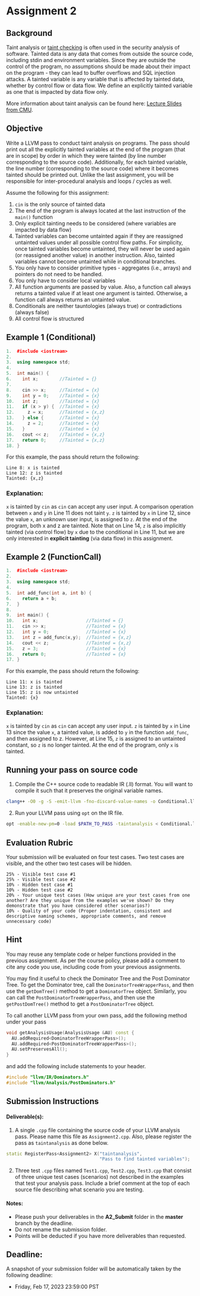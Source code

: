 # Assignment 2

## Background

Taint analysis or [taint checking](https://en.wikipedia.org/wiki/Taint_checking) is often used in the security analysis of software.
Tainted data is any data that comes from outside the source code, including stdin and environment variables.
Since they are outside the control of the program, no assumptions should be made about their impact on the program - they can lead to buffer overflows and SQL injection attacks.
A tainted variable is any variable that is affected by tainted data, whether by control flow or data flow.
We define an explicitly tainted variable as one that is impacted by data flow only.

More information about taint analysis can be found here: [Lecture Slides from CMU](https://www.cs.cmu.edu/~ckaestne/15313/2018/20181023-taint-analysis.pdf).

## Objective

Write a LLVM pass to conduct taint analysis on programs.
The pass should print out all the explicitly tainted variables at the end of the program (that are in scope) by order in which they were tainted (by line number corresponding to the source code).
Additionally, for each tainted variable, the line number (corresponding to the source code) where it becomes tainted should be printed out.
Unlike the last assignment, you will be responsible for inter-procedural analysis and loops / cycles as well.

Assume the following for this assignment:
1. `cin` is the only source of tainted data
2. The end of the program is always located at the last instruction of the `main()` function
3. Only explicit tainting needs to be considered (where variables are impacted by data flow)
4. Tainted variables can become untainted again if they are reassigned untainted values under all possible control flow paths. For simplicity, once tainted variables become untainted, they will never be used again (or reassigned another value) in another instruction. Also, tainted variables cannot become untainted while in conditional branches.
5. You only have to consider primitive types - aggregates (i.e., arrays) and pointers do not need to be handled.
6. You only have to consider local variables
7. All function arguments are passed by value. Also, a function call always returns a tainted value if at least one argument is tainted. Otherwise, a function call always returns an untainted value.
8. Conditionals are neither tauntologies (always true) or contradictions (always false)
9. All control flow is structured

## Example 1 (Conditional)

```cpp
1.  #include <iostream>
2.
3.  using namespace std;
4. 
5.  int main() {
6.    int x;        //Tainted = {}
7.
8.    cin >> x;     //Tainted = {x}
9.    int y = 0;    //Tainted = {x}
10.   int z;        //Tainted = {x}
11.   if (x > y) {  //Tainted = {x}
12.     z = x;      //Tainted = {x,z}
13.   } else {      //Tainted = {x}
14.     z = 2;      //Tainted = {x}
15.   }             //Tainted = {x}
16.   cout << z;    //Tainted = {x,z}
17.   return 0;     //Tainted = {x,z}
18. }
```

For this example, the pass should return the following:
```shell
Line 8: x is tainted
Line 12: z is tainted
Tainted: {x,z}
```

### Explanation:

`x` is tainted by `cin` as `cin` can accept any user input. A comparison operation between `x` and `y` in Line 11 does not taint `y`. `z` is tainted by `x` in Line 12, since the value `x`, an unknown user input, is assigned to `z`. At the end of the program, both x and z are tainted.
Note that on Line 14, `z` is also implicitly tainted (via control flow) by `x` due to the conditional in Line 11, but we are only interested in **explicit tainting** (via data flow) in this assignment.

## Example 2 (FunctionCall)

```cpp
1.  #include <iostream>
2.
3.  using namespace std;
4.  
5.  int add_func(int a, int b) {
6.    return a + b;
7.  }
8.
9.  int main() {
10.   int x;                  //Tainted = {}
11.   cin >> x;               //Tainted = {x}
12.   int y = 0;              //Tainted = {x}
13.   int z = add_func(x,y);  //Tainted = {x,z}
14.   cout << z;              //Tainted = {x,z}
15.   z = 3;                  //Tainted = {x}
16.   return 0;               //Tainted = {x}
17. }
```

For this example, the pass should return the following:
```shell
Line 11: x is tainted
Line 13: z is tainted
Line 15: z is now untainted
Tainted: {x}
```

### Explanation:

`x` is tainted by `cin` as `cin` can accept any user input. `z` is tainted by `x` in Line 13 since the value `x`, a tainted value, is added to `y` in the function `add_func`, and then assigned to z. However, at Line 15, `z` is assigned to an untainted constant, so `z` is no longer tainted. At the end of the program, only `x` is tainted.

## Running your pass on source code

1. Compile the C++ source code to readable IR (.ll) format. You will want to compile it such that it preserves the original variable names.
```bash
clang++ -O0 -g -S -emit-llvm -fno-discard-value-names -o Conditional.ll -c Conditional.cpp
```

2. Run your LLVM pass using `opt` on the IR file.
```bash
opt -enable-new-pm=0 -load $PATH_TO_PASS -taintanalysis < Conditional.ll > /dev/null
```

## Evaluation Rubric

Your submission will be evaluated on four test cases. Two test cases are visible, and the other two test cases will be hidden.

```
25% - Visible test case #1
25% - Visible test case #2
10% - Hidden test case #1
10% - Hidden test case #2
20% - Your unique test cases (How unique are your test cases from one another? Are they unique from the examples we've shown? Do they demonstrate that you have considered other scenarios?)
10% - Quality of your code (Proper indentation, consistent and descriptive naming schemes, appropriate comments, and remove unnecessary code)
```

## Hint

You may reuse any template code or helper functions provided in the previous assignment.
As per the course policy, please add a comment to cite any code you use, including code from your previous assignments.

You may find it useful to check the Dominator Tree and the Post Dominator Tree.
To get the Dominator tree, call the `DominatorTreeWrapperPass`, and then use the `getDomTree()` method to get a `DominatorTree` object.
Similarly, you can call the `PostDominatorTreeWrapperPass`, and then use the `getPostDomTree()` method to get a `PostDominatorTree` object.

To call another LLVM pass from your own pass, add the following method under your pass
```cpp
void getAnalysisUsage(AnalysisUsage &AU) const {
  AU.addRequired<DominatorTreeWrapperPass>();
  AU.addRequired<PostDominatorTreeWrapperPass>();
  AU.setPreservesAll();
}
```
and add the following include statements to your header.
```cpp
#include "llvm/IR/Dominators.h"
#include "llvm/Analysis/PostDominators.h"
```

## Submission Instructions

#### Deliverable(s):

1. A single `.cpp` file containing the source code of your LLVM analysis pass. Please name this file as `Assignment2.cpp`. Also, please register the pass as `taintanalysis` as done below.

```C++
static RegisterPass<Assignment2> X("taintanalysis",
                                   "Pass to find tainted variables");
```

2. Three test `.cpp` files named `Test1.cpp`, `Test2.cpp`, `Test3.cpp` that consist of three unique test cases (scenarios) not described in the examples that test your analysis pass. Include a brief comment at the top of each source file describing what scenario you are testing.

#### Notes:
- Please push your deliverables in the **A2_Submit** folder in the **master** branch by the deadline.
- Do not rename the submission folder.
- Points will be deducted if you have more deliverables than requested.

## Deadline:

A snapshot of your submission folder will be automatically taken by the following deadline:

- Friday, Feb 17, 2023 23:59:00 PST

